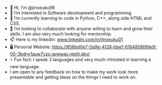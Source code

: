 - 👋 Hi, I’m @jlnoeuku98
- 👀 I’m interested in Software development and programming.
- 🌱 I’m currently learning to code in Python, C++, along side HTML and CSS.
- 💞️ I’m looking to collaborate with anyone willing to learn and grow their skills. I am also very much looking for mentorship.
- 📫 Here is my linkedin: www.linkedin.com/in/jlnoeuku01
- 🖥️ Personal Website: https://856bd0e7-0a9e-4128-bbe1-6184858f69e9-00-3bdny1auw7vzo.janeway.replit.dev/
- ⚡ Fun fact: I speak 3 languages and very much intrested in learning a new language.
- I am open to any feedback on how to make my work look more presentable and getting ideas on the things I need to work on.


<!---
jlnoeuku98/jlnoeuku98 is a ✨ special ✨ repository because its `README.md` (this file) appears on your GitHub profile.
You can click the Preview link to take a look at your changes.
--->

